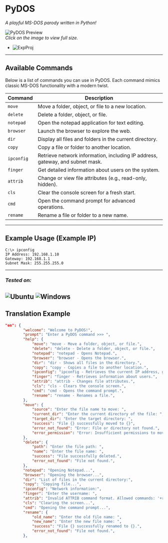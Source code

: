 # **PyDOS**  
_A playful MS-DOS parody written in Python!_

![PyDOS Preview](https://i.postimg.cc/DZMKGqy5/pydor.png)  
*Click on the image to view full size.*
- ![ExpProj](https://img.shields.io/badge/Experimental%20Project--informational?logo=python&style=social&logoColor=000000&color=666666&labelColor=999999)

---

## **Available Commands**

Below is a list of commands you can use in PyDOS. Each command mimics classic MS-DOS functionality with a modern twist.

| **Command**   | **Description**                                                                 |
|---------------|---------------------------------------------------------------------------------|
| `move`        | Move a folder, object, or file to a new location.                               |
| `delete`      | Delete a folder, object, or file.                                              |
| `notepad`     | Open the notepad application for text editing.                                 |
| `browser`     | Launch the browser to explore the web.                                         |
| `dir`         | Display all files and folders in the current directory.                        |
| `copy`        | Copy a file or folder to another location.                                     |
| `ipconfig`    | Retrieve network information, including IP address, gateway, and subnet mask.  |
| `finger`      | Get detailed information about users on the system.                            |
| `attrib`      | Change or view file attributes (e.g., read-only, hidden).                      |
| `cls`         | Clear the console screen for a fresh start.                                    |
| `cmd`         | Open the command prompt for advanced operations.                               |
| `rename`      | Rename a file or folder to a new name.                                         |


---

## **Example Usage (Example IP)**

```plaintext
C:\> ipconfig
IP Address: 192.168.1.10
Gateway: 192.168.1.1
Subnet Mask: 255.255.255.0
```

----
### ***Tested on:***
![Ubuntu](https://img.shields.io/badge/Ubuntu--informational?logo=Ubuntu&style=social&logoColor=ff7300&color=666666&labelColor=999999) 
![Windows](https://img.shields.io/badge/Windows--informational?logo=Wine&style=social&logoColor=000000&color=666666&labelColor=999999)
----

## Translation Example

```json
"en": {
        "welcome": "Welcome to PyDOS!",
        "prompt": "Enter a PyDOS command >>> ",
        "help": {
            "move": "move - Move a folder, object, or file.",
            "delete": "delete - Delete a folder, object, or file.",
            "notepad": "notepad - Opens Notepad.",
            "browser": "browser - Opens the browser.",
            "dir": "dir - Shows all files in the directory.",
            "copy": "copy - Copies a file to another location.",
            "ipconfig": "ipconfig - Retrieves the current IP address, gateway, and subnet.",
            "finger": "finger - Retrieves information about users.",
            "attrib": "attrib - Changes file attributes.",
            "cls": "cls - Clears the console screen.",
            "cmd": "cmd - Opens the command prompt.",
            "rename": "rename - Renames a file.",
        },
        "move": {
            "source": "Enter the file name to move: ",
            "current_dir": "Enter the current directory of the file: ",
            "target_dir": "Enter the target directory: ",
            "success": "File {} successfully moved to {}",
            "error_not_found": "Error: File or directory not found.",
            "error_permission": "Error: Insufficient permissions to move the file.",
        },
        "delete": {
            "path": "Enter the file path: ",
            "name": "Enter the file name: ",
            "success": "File successfully deleted.",
            "error_not_found": "File not found.",
        },
        "notepad": "Opening Notepad...",
        "browser": "Opening the browser...",
        "dir": "List of files in the current directory:",
        "copy": "Copying file...",
        "ipconfig": "Network information:",
        "finger": "Enter the username: ",
        "attrib": "Invalid ATTRIB command format. Allowed commands: '+r', '-r', '+h', '-h'.",
        "cls": "Clearing the screen...",
        "cmd": "Opening the command prompt...",
        "rename": {
            "old_name": "Enter the old file name: ",
            "new_name": "Enter the new file name: ",
            "success": "File {} successfully renamed to {}.",
            "error_not_found": "File not found.",
        },
```
